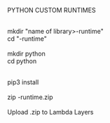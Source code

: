 PYTHON CUSTOM RUNTIMES

</br> mkdir "name of library>-runtime"
</br> cd "<name of library>-runtime"
</br>
</br> mkdir python
</br> cd  python

</br> pip3 install <python library>
</br>
</br> zip <library>-runtime.zip <library-runtime-directory>
</br>
</br> Upload .zip to Lambda Layers
